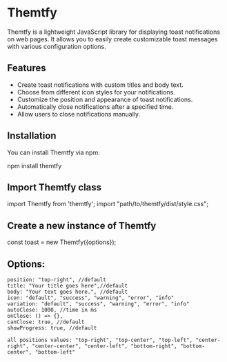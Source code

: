 # Themtfy
Themtfy is a lightweight JavaScript library for displaying toast notifications on web pages. It allows you to easily create customizable toast messages with various configuration options.

## Features

- Create toast notifications with custom titles and body text.
- Choose from different icon styles for your notifications.
- Customize the position and appearance of toast notifications.
- Automatically close notifications after a specified time.
- Allow users to close notifications manually.

## Installation

You can install Themtfy via npm:

npm install themtfy

## Import Themtfy class
import Themtfy from 'themtfy';
import "path/to/themtfy/dist/style.css";

## Create a new instance of Themtfy
const toast = new Themtfy({options});


## Options:
    position: "top-right", //default
    title: "Your title goes here",//default
    body: "Your text goes here.", //default
    icon: "default", "success", "warning", "error", "info"
    variation: "default", "success", "warning", "error", "info"
    autoClose: 1000, //time in ms
    onClose: () => {},
    canClose: true, //default
    showProgress: true, //default

    all positions values: "top-right", "top-center", "top-left", "center-right", "center-center", "center-left", "bottom-right", "bottom-center", "bottom-left"